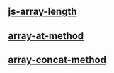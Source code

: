 [js-array-length](./js/array-lenth-method.js)
---
[array-at-method](./js/array-at-method.js)
---
[array-concat-method](./js/array-concat-method.js)
---
